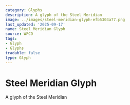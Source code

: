 ```yaml
---
category: Glyphs
description: A glyph of the Steel Meridian
image: ../images/steel-meridian-glyph-efb5304a77.png
last_updated: '2025-09-17'
name: Steel Meridian Glyph
source: WFCD
tags:
- Glyph
- Glyphs
tradable: false
type: Glyph
---
```


# Steel Meridian Glyph

A glyph of the Steel Meridian

